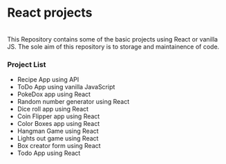 # React projects

<br>
This Repository contains some of the basic projects using React or vanilla JS. The sole aim of this repository is to storage and maintainence of code.

### Project List

- Recipe App using API
- ToDo App using vanilla JavaScript
- PokeDox app using React
- Random number generator using React
- Dice roll app using React
- Coin Flipper app using React
- Color Boxes app using React
- Hangman Game using React
- Lights out game using React
- Box creator form using React
- Todo App using React
